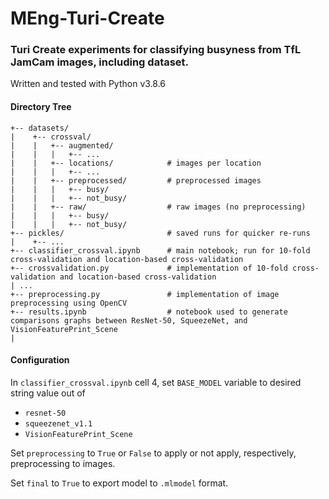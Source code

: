 # MEng-Turi-Create
### Turi Create experiments for classifying busyness from TfL JamCam images, including dataset.

Written and tested with Python v3.8.6

#### Directory Tree
```
+-- datasets/             
|    +-- crossval/
|    |   +-- augmented/
|    |   |   +-- ...
|    |   +-- locations/            # images per location
|    |   |   +-- ...
|    |   +-- preprocessed/         # preprocessed images
|    |   |   +-- busy/
|    |   |   +-- not_busy/
|    |   +-- raw/                  # raw images (no preprocessing)
|    |   |   +-- busy/
|    |   |   +-- not_busy/
+-- pickles/                       # saved runs for quicker re-runs
|    +-- ...
+-- classifier_crossval.ipynb      # main notebook; run for 10-fold cross-validation and location-based cross-validation
+-- crossvalidation.py             # implementation of 10-fold cross-validation and location-based cross-validation
| ...
+-- preprocessing.py               # implementation of image preprocessing using OpenCV
+-- results.ipynb                  # notebook used to generate comparisons graphs between ResNet-50, SqueezeNet, and VisionFeaturePrint_Scene
|
```

#### Configuration

In `classifier_crossval.ipynb` cell 4, set `BASE_MODEL` variable to desired string value out of 
- `resnet-50`
- `squeezenet_v1.1`
- `VisionFeaturePrint_Scene`

Set `preprocessing` to `True` or `False` to apply or not apply, respectively, preprocessing to images.

Set `final` to `True` to export model to `.mlmodel` format.
